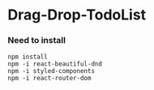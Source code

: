 # Drag-Drop-TodoList

### Need to install

```
npm install
npm -i react-beautiful-dnd
npm -i styled-components
npm -i react-router-dom
```
